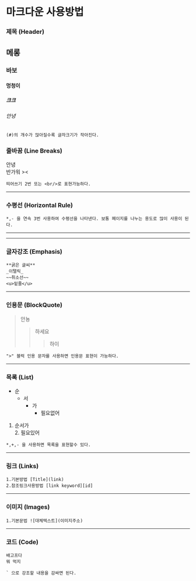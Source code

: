 
# **마크다운 사용방법**

### **제목 (Header)**

## 메롱
### 바보
#### 멍청이
##### 크크
###### 안녕 
 ```
(#)의 개수가 많아질수록 글자크기가 작아진다.
 ```
 
### **줄바꿈 (Line Breaks)**  

안녕 <br/> 반가워 ><
```  
띄어쓰기 2번 또는 <br/>로 표현가능하다.
```
---
### **수평선 (Horizontal Rule)**  

```
*,- 을 연속 3번 사용하여 수평선을 나타낸다. 보통 페이지를 나누는 용도로 많이 사용이 된다.
```
***
---
### **글자강조 (Emphasis)**

```
**굵은 글씨**
_이탤릭_
~~취소선~~
<u>밑줄</u>
```
---
### **인용문 (BlockQuote)**
>안뇽
>> 하세요
>>> 하이
```
">" 블럭 인용 문자를 사용하면 인용문 표현이 가능하다.
```
---
### **목록 (List)**
* 순  
  * 서
    * 가  
      * 필요없어

1. 순서가  
     2. 필요있어
```
*,+,- 을 사용하면 목록을 표현할수 있다.
```
---
### **링크 (Links)**
```
1.기본방법 [Title](link)
2.참조링크사용방법 [link keyword][id]
```
---
### **이미지 (Images)**
```
1.기본문법 ![대체텍스트](이미지주소)
```
---
### **코드 (Code)**

`배고프다`  
`뭐 먹지`
```
` 으로 강조할 내용을 감싸면 된다.
```